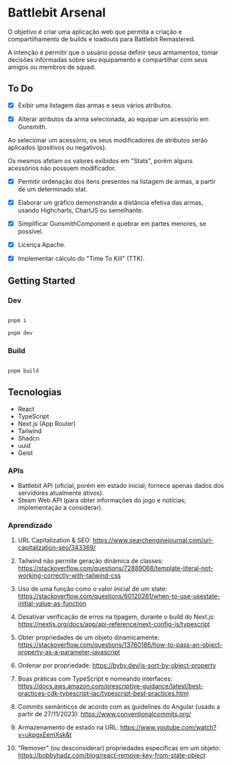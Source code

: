 # Battlebit Arsenal

O objetivo é criar uma aplicação web que permita a criação e compartilhamento de builds e loadouts para Battlebit Remastered.

A intenção é permitir que o usuário possa definir seus armamentos, tomar decisões informadas sobre seu equipamento e compartilhar com seus amigos ou membros de squad.

## To Do

- [x] Exibir uma listagem das armas e seus vários atributos.

- [x] Alterar atributos da arma selecionada, ao equipar um acessório em Gunsmith.

Ao selecionar um acessório, os seus modificadores de atributos serão aplicados (positivos ou negativos).

Os mesmos afetam os valores exibidos em "Stats", porém alguns acessórios não possuem modificador.

- [x] Permitir ordenação dos itens presentes na listagem de armas, a partir de um determinado stat.

- [x] Elaborar um gráfico demonstrando a distância efetiva das armas, usando Highcharts, ChartJS ou semelhante.

- [x] Simplificar GunsmithComponent e quebrar em partes menores, se possível.

- [x] Licença Apache.

- [x] Implementar cálculo do "Time To Kill" (TTK).

## Getting Started

### Dev

```bash

pnpm i

pnpm dev

```

### Build

```bash

pnpm build

```

## Tecnologias

- React
- TypeScript
- Next.js (App Router)
- Tailwind
- Shadcn
- uuid
- Geist

### APIs

- Battlebit API (oficial, porém em estado inicial; fornece apenas dados dos servidores atualmente ativos).
- Steam Web API (para obter informações do jogo e notícias; implementação a considerar).

### Aprendizado

1. URL Capitalization & SEO: https://www.searchenginejournal.com/url-capitalization-seo/343369/

2. Tailwind não permite geração dinâmica de classes: https://stackoverflow.com/questions/72889068/template-literal-not-working-correctly-with-tailwind-css

3. Uso de uma função como o valor inicial de um state: https://stackoverflow.com/questions/60120261/when-to-use-usestate-initial-value-as-function

4. Desativar verificação de erros na tipagem, durante o build do Next.js: https://nextjs.org/docs/app/api-reference/next-config-js/typescript

5. Obter propriedades de um objeto dinamicamente: https://stackoverflow.com/questions/13760186/how-to-pass-an-object-property-as-a-parameter-javascript

6. Ordenar por propriedade: https://byby.dev/js-sort-by-object-property

7. Boas práticas com TypeScript e nomeando interfaces: https://docs.aws.amazon.com/prescriptive-guidance/latest/best-practices-cdk-typescript-iac/typescript-best-practices.html

8. Commits semânticos de acordo com as guidelines do Angular (usado a partir de 27/11/2023): https://www.conventionalcommits.org/

9. Armazenamento de estado na URL: https://www.youtube.com/watch?v=ukpgxEemXsk&t

10. "Remover" (ou desconsiderar) propriedades específicas em um objeto: https://bobbyhadz.com/blog/react-remove-key-from-state-object
